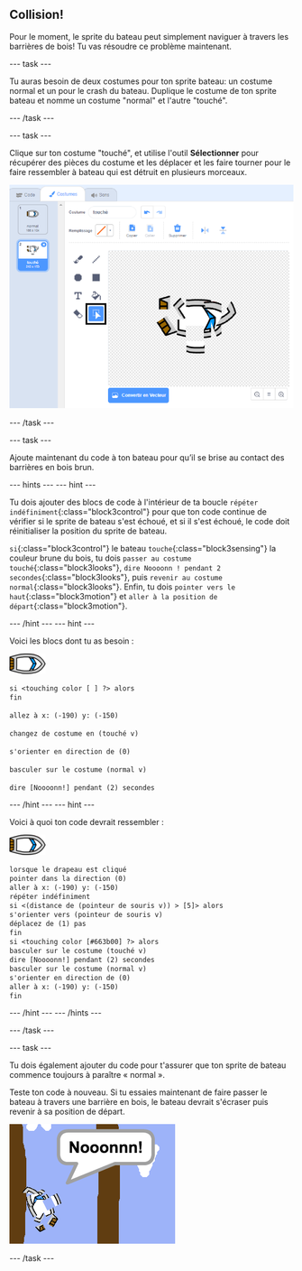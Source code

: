 ## Collision!

Pour le moment, le sprite du bateau peut simplement naviguer à travers les barrières de bois! Tu vas résoudre ce problème maintenant.

\--- task \---

Tu auras besoin de deux costumes pour ton sprite bateau: un costume normal et un pour le crash du bateau. Duplique le costume de ton sprite bateau et nomme un costume "normal" et l'autre "touché".

\--- /task \---

\--- task \---

Clique sur ton costume "touché", et utilise l'outil **Sélectionner** pour récupérer des pièces du costume et les déplacer et les faire tourner pour le faire ressembler à bateau qui est détruit en plusieurs morceaux.

![capture d'écran](images/boat-hit-costume-annotated.png)

\--- /task \---

\--- task \---

Ajoute maintenant du code à ton bateau pour qu’il se brise au contact des barrières en bois brun.

\--- hints \--- \--- hint \---

Tu dois ajouter des blocs de code à l'intérieur de ta boucle `répéter indéfiniment`{:class="block3control"} pour que ton code continue de vérifier si le sprite de bateau s'est échoué, et si il s'est échoué, le code doit réinitialiser la position du sprite de bateau.

`si`{:class="block3control"} le bateau `touche`{:class="block3sensing"} la couleur brune du bois, tu dois `passer au costume touché`{:class="block3looks"}, `dire Noooonn ! pendant 2 secondes`{:class="block3looks"}, puis `revenir au costume normal`{:class="block3looks"}. Enfin, tu dois `pointer vers le haut`{:class="block3motion"} et `aller à la position de départ`{:class="block3motion"}.

\--- /hint \--- \--- hint \---

Voici les blocs dont tu as besoin :

![bateau-sprite](images/boat_resize.png)

```blocks3
si <touching color [ ] ?> alors
fin

allez à x: (-190) y: (-150)

changez de costume en (touché v)

s'orienter en direction de (0)

basculer sur le costume (normal v)

dire [Noooonn!] pendant (2) secondes
```

\--- /hint \--- \--- hint \---

Voici à quoi ton code devrait ressembler :

![bateau-sprite](images/boat_resize.png)

```blocks3
lorsque le drapeau est cliqué
pointer dans la direction (0)
aller à x: (-190) y: (-150)
répéter indéfiniment
si <(distance de (pointeur de souris v)) > [5]> alors
s'orienter vers (pointeur de souris v)
déplacez de (1) pas
fin
si <touching color [#663b00] ?> alors
basculer sur le costume (touché v)
dire [Noooonn!] pendant (2) secondes
basculer sur le costume (normal v)
s'orienter en direction de (0)
aller à x: (-190) y: (-150)
fin
```

\--- /hint \--- \--- /hints \---

\--- /task \---

\--- task \---

Tu dois également ajouter du code pour t'assurer que ton sprite de bateau commence toujours à paraître « normal ».

Teste ton code à nouveau. Si tu essaies maintenant de faire passer le bateau à travers une barrière en bois, le bateau devrait s'écraser puis revenir à sa position de départ.

![capture d'écran](images/boat-crash.png)

\--- /task \---